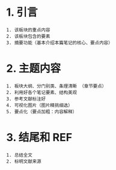# 1. 引言 
```ad-summary
1. 该板块的重点内容
2. 该板块包含的要素
3. 摘要功能（基本介绍本篇笔记的核心、要点内容）
```

# 2. 主题内容 
```ad-example
1. 板块大纲、分门别类、条理清晰 （章节要点）
2. 利用好各个笔记要素、结构美观 
3. 参考文献标注好
4. 可视化图片（图片精挑细选）
5. 要点化（要点加粗：内容解释）

```


# 3. 结尾和 REF 
```ad-help
1. 总结全文 
2. 标明文献来源
```